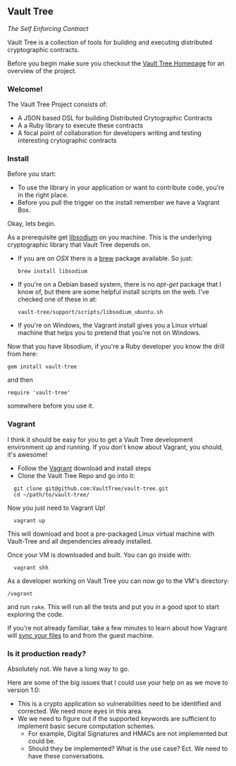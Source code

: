 ## Vault Tree

_The Self Enforcing Contract_

Vault Tree is a collection of tools for building and executing distributed cryptographic contracts.

Before you begin make sure you checkout the [Vault Tree Homepage] for an overview of the project.

[Vault Tree Homepage]: http://www.vault-tree.org

### Welcome!

The Vault Tree Project consists of:

* A JSON based DSL for building Distributed Crytographic Contracts
* A a Ruby library to execute these contracts
* A focal point of collaboration for developers writing and testing interesting crytographic contracts


### Install

Before you start:

* To use the library in your application or want to contribute code, you're in the right place.
* Before you pull the trigger on the install remember we have a Vagrant Box.

Okay, lets begin.

As a prerequisite get [libsodium] on you machine. This is the underlying cryptographic library that Vault Tree depends on.

[libsodium]: https://github.com/jedisct1/libsodium

* If you are on _OSX_ there is a [brew] package available. So just:

  ```
  brew install libsodium
  ```

[brew]: http://brew.sh/

* If you're on a Debian based system, there is no _apt-get_ package that I know of, but there
  are some helpful install scripts on the web. I've checked one of these in at:

  ```
  vault-tree/support/scripts/libsodium_ubuntu.sh
  ```

* If you're on Windows, the Vagrant install gives you a Linux virtual machine that helps you to pretend that you're not on Windows.

Now that you have libsodium, if you're a Ruby developer you know the drill from here:

```
gem install vault-tree
```

and then 

```
require 'vault-tree'
```

somewhere before you use it.


### Vagrant

I think it should be easy for you to get a Vault Tree development environment up and running. If you don't know about Vagrant, you should, it's awesome!
 
* Follow the [Vagrant] download and install steps
* Clone the Vault Tree Repo and go into it:

[Vagrant]: http://www.vagrantup.com/

```
  git clone git@github.com:VaultTree/vault-tree.git
  cd ~/path/to/vault-tree/
```

Now you just need to Vagrant Up!

```
  vagrant up
```

This will download and boot a pre-packaged Linux virtual machine with Vault-Tree and all dependencies already installed.

Once your VM is downloaded and built. You can go inside with:
 
```
  vagrant shh
```

As a developer working on Vault Tree you can now go to the VM's directory:

```
/vagrant 
```

and run `rake`. This will run all the tests and put you in a good spot to start exploring the code.

If you're not already familiar, take a few minutes to learn about how Vagrant will [sync your files] to and from the guest machine.

[sync your files]: http://docs.vagrantup.com/v2/getting-started/synced_folders.html

### Is it production ready?

Absolutely not. We have a long way to go.

Here are some of the big issues that I could use your help on as we move to version 1.0:

* This is a crypto application so vulnerabilities need to be identified and corrected. We need more eyes in this area.
* We we need to figure out if the supported keywords are sufficient to implement basic secure computation schemes.
  - For example, Digital Signatures and HMACs are not implemented but could be.
  - Should they be implemented? What is the use case? Ect. We need to have these conversations.
